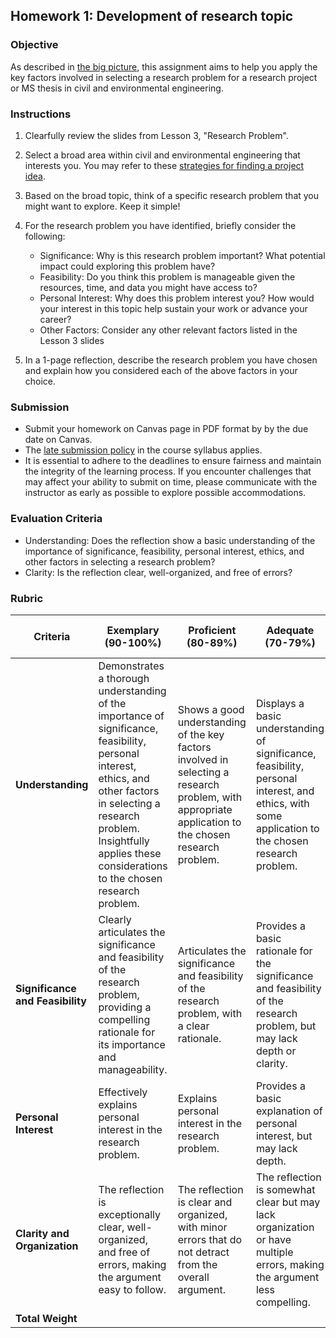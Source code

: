 ## Homework 1: Development of research topic

### Objective
As described in [the big picture](https://aselshall.github.io/rm/hw/big-picture), this assignment aims to help you apply the key factors involved in selecting a research problem for a research project or MS thesis in civil and environmental engineering.

### Instructions
1. Clearfully review the slides from Lesson 3, "Research Problem".
   
2. Select a broad area within civil and environmental engineering that interests you. You may refer to these [strategies for finding a project idea](https://github.com/aselshall/rm/blob/main/hw/topics.md).

3. Based on the broad topic, think of a specific research problem that you might want to explore. Keep it simple!
   
5. For the research problem you have identified, briefly consider the following:
   - Significance: Why is this research problem important? What potential impact could exploring this problem have?
   - Feasibility: Do you think this problem is manageable given the resources, time, and data you might have access to?
   - Personal Interest: Why does this problem interest you? How would your interest in this topic help sustain your work or advance your career?
   - Other Factors: Consider any other relevant factors listed in the Lesson 3 slides

6. In a 1-page reflection, describe the research problem you have chosen and explain how you considered each of the above factors in your choice. 

### Submission
- Submit your homework on Canvas page in PDF format by by the due date on Canvas.
- The [late submission policy](https://github.com/aselshall/rm/blob/main/README.md#late-assignment-and-report-policy) in the course syllabus applies.
- It is essential to adhere to the deadlines to ensure fairness and maintain the integrity of the learning process. If you encounter challenges that may affect your ability to submit on time, please communicate with the instructor as early as possible to explore possible accommodations.

### Evaluation Criteria 
- Understanding: Does the reflection show a basic understanding of the importance of significance, feasibility, personal interest, ethics, and other factors in selecting a research problem?
- Clarity: Is the reflection clear, well-organized, and free of errors?

### Rubric

| **Criteria**                | **Exemplary (90-100%)**                                            | **Proficient (80-89%)**                                          | **Adequate (70-79%)**                                            | **Needs Improvement (60-69%)**                                   | **Incomplete (<60%)**                                            | **Weight** |
|-----------------------------|-------------------------------------------------------------------|-----------------------------------------------------------------|-----------------------------------------------------------------|------------------------------------------------------------------|-------------------------------------------------------------------|------------|
| **Understanding**           | Demonstrates a thorough understanding of the importance of significance, feasibility, personal interest, ethics, and other factors in selecting a research problem. Insightfully applies these considerations to the chosen research problem. | Shows a good understanding of the key factors involved in selecting a research problem, with appropriate application to the chosen research problem. | Displays a basic understanding of significance, feasibility, personal interest, and ethics, with some application to the chosen research problem. | Shows a limited understanding of the key factors, with minimal application to the chosen research problem. | Lacks understanding of the key factors in selecting a research problem, with little or no application to the chosen research problem. | 40%       |
| **Significance and Feasibility** | Clearly articulates the significance and feasibility of the research problem, providing a compelling rationale for its importance and manageability. | Articulates the significance and feasibility of the research problem, with a clear rationale. | Provides a basic rationale for the significance and feasibility of the research problem, but may lack depth or clarity. | Offers a weak or unclear rationale for the significance and feasibility of the research problem. | Fails to address the significance and feasibility of the research problem or provides an inadequate rationale. | 25%       |
| **Personal Interest** | Effectively explains personal interest in the research problem. | Explains personal interest in the research problem. | Provides a basic explanation of personal interest, but may lack depth. | Offers a weak explanation of personal interest. | Fails to explain personal interest. | 20%       |
| **Clarity and Organization** | The reflection is exceptionally clear, well-organized, and free of errors, making the argument easy to follow. | The reflection is clear and organized, with minor errors that do not detract from the overall argument. | The reflection is somewhat clear but may lack organization or have multiple errors, making the argument less compelling. | The reflection lacks clarity, is poorly organized, and contains multiple errors, making it difficult to follow. | The reflection is unclear, disorganized, and riddled with errors, rendering the argument incoherent. | 15%       |
| **Total Weight**            |                                                                   |                                                                 |                                                                 |                                                                  |                                                                   | **100%**   |

